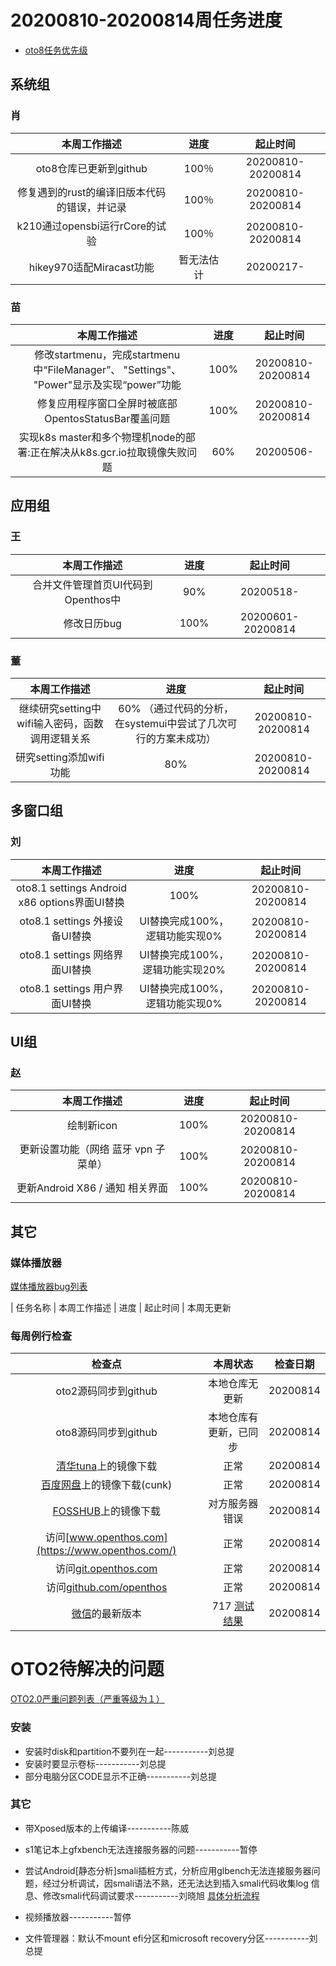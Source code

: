 # 20200810-20200814周任务进度
- [oto8任务优先级](https://github.com/openthos/app-testing-results/blob/master/%E5%8A%9F%E8%83%BD%E6%B5%8B%E8%AF%95%E7%9B%B8%E5%85%B3/oto8%E4%BB%BB%E5%8A%A1%E4%BC%98%E5%85%88%E7%BA%A7%E5%88%97%E8%A1%A8.md)

## 系统组
### 肖

|                    本周工作描述                   |      进度      |  起止时间  |
| :----------------------------------------------: | :------------: | :--------: |
| oto8仓库已更新到github | 100％ | 20200810-20200814 |
| 修复遇到的rust的编译旧版本代码的错误，并记录 | 100％ | 20200810-20200814 |
| k210通过opensbi运行rCore的试验 | 100％ | 20200810-20200814 |
| hikey970适配Miracast功能 | 暂无法估计	| 20200217- |

### 苗

|                    本周工作描述                    | 进度 |     起止时间      |
| :------------------------------------------------: | :--: | :---------------: |
| 修改startmenu，完成startmenu中“FileManager”、 "Settings"、 "Power"显示及实现“power”功能 | 100% | 20200810-20200814 |
| 修复应用程序窗口全屏时被底部OpentosStatusBar覆盖问题 | 100% | 20200810-20200814 |
| 实现k8s master和多个物理机node的部署:正在解决从k8s.gcr.io拉取镜像失败问题 | 60% | 20200506- |

## 应用组

### 王

|     本周工作描述     | 进度 | 起止时间  |
| :------------------: | :--: | :-------: |
| 合并文件管理首页UI代码到Openthos中 | 90%  | 20200518- |
|     修改日历bug      | 100%  | 20200601-20200814 |

### 董

|                    本周工作描述                    | 进度 |     起止时间      |
| :------------------------------------------------: | :--: | :---------------: |
|继续研究setting中wifi输入密码，函数调用逻辑关系  | 60% （通过代码的分析，在systemui中尝试了几次可行的方案未成功） | 20200810-20200814 |
|研究setting添加wifi功能  | 80% | 20200810-20200814 |

## 多窗口组

### 刘

|                    本周工作描述                    | 进度 |     起止时间      |
| :------------------------------------------------: | :--: | :---------------: |
|oto8.1 settings Android x86 options界面UI替换  | 100% | 20200810-20200814 |
|oto8.1 settings 外接设备UI替换  | UI替换完成100%，逻辑功能实现0% | 20200810-20200814 |
|oto8.1 settings 网络界面UI替换  | UI替换完成100%，逻辑功能实现20% | 20200810-20200814 |
|oto8.1 settings 用户界面UI替换  | UI替换完成100%，逻辑功能实现0% | 20200810-20200814 |

## UI组

### 赵

|    本周工作描述    | 进度 |     起止时间      |
| :------------: | :--: | :---------------: |
| 绘制新icon | 100% | 20200810-20200814 |
| 更新设置功能（网络 蓝牙 vpn 子菜单） | 100% | 20200810-20200814 |
| 更新Android X86 / 通知 相关界面 | 100% | 20200810-20200814 |

## 其它

### 媒体播放器

[媒体播放器bug列表](https://github.com/openthos/app-testing-results/blob/master/%E5%85%B6%E5%AE%83%E5%BA%94%E7%94%A8/oto%E5%AA%92%E4%BD%93%E6%92%AD%E6%94%BE%E5%99%A8.md)

|          任务名称          | 本周工作描述 | 进度 |  起止时间  |
本周无更新

### 每周例行检查

|         检查点          |                           本周状态                           | 检查日期 |
| :---------------------: | :----------------------------------------------------------: | :------: |
|  oto2源码同步到github   |                 本地仓库无更新                 | 20200814 |
|  oto8源码同步到github   |                 本地仓库有更新，已同步                 | 20200814 |
|  [清华tuna](https://mirrors.tuna.tsinghua.edu.cn/openthos/Release/8.1/unstable/)上的镜像下载  |                             正常                             | 20200814 |
|  [百度网盘](https://pan.baidu.com/s/1IAlhGoAs34XLTNWKzopPew)上的镜像下载(cunk)  |                             正常                             | 20200814 |
|   [FOSSHUB](https://www.fosshub.com/OPENTHOS.html)上的镜像下载   |               对方服务器错误                                           | 20200814 |
|  访问[www.openthos.com](https://www.openthos.com/)  |                             正常                             | 20200814 |
| 访问[git.openthos.com](https://git.openthos.com/) |                             正常                             | 20200814 |
| 访问[github.com/openthos](https://github.com/openthos) |                             正常                             | 20200814 |
| [微信](https://weixin.qq.com/)的最新版本 | 717 [测试结果](https://github.com/openthos/app-testing-results/blob/master/%E5%85%B6%E5%AE%83%E5%BA%94%E7%94%A8/%E5%BE%AE%E4%BF%A1%E9%97%AE%E9%A2%98.md) | 20200814 |



# OTO2待解决的问题
[OTO2.0严重问题列表（严重等级为１）](https://github.com/openthos/app-testing-results/blob/master/%E5%8A%9F%E8%83%BD%E6%B5%8B%E8%AF%95%E7%9B%B8%E5%85%B3/OTO2.0%E4%B8%A5%E9%87%8D%E9%97%AE%E9%A2%98%E5%88%97%E8%A1%A8.md)

### 安装

- 安装时disk和partition不要列在一起-----------刘总提
- 安装时要显示卷标-----------刘总提
- 部分电脑分区CODE显示不正确-----------刘总提

### 其它

- 带Xposed版本的上传编译-----------陈威

- s1笔记本上gfxbench无法连接服务器的问题-----------暂停

- 尝试Android[静态分析]smali插桩方式，分析应用glbench无法连接服务器问题，经过分析调试，因smali语法不熟，还无法达到插入smali代码收集log 信息、修改smali代码调试要求-----------刘晓旭 [具体分析流程](https://github.com/openthos/multiwin-analysis/blob/master/multiwindow/liuxx/Android%20smali%22%E6%8F%92%E6%A1%A9%22%E8%B0%83%E8%AF%95apk.md)
- 视频播放器-----------暂停
- 文件管理器：默认不mount efi分区和microsoft recovery分区-----------刘总提
